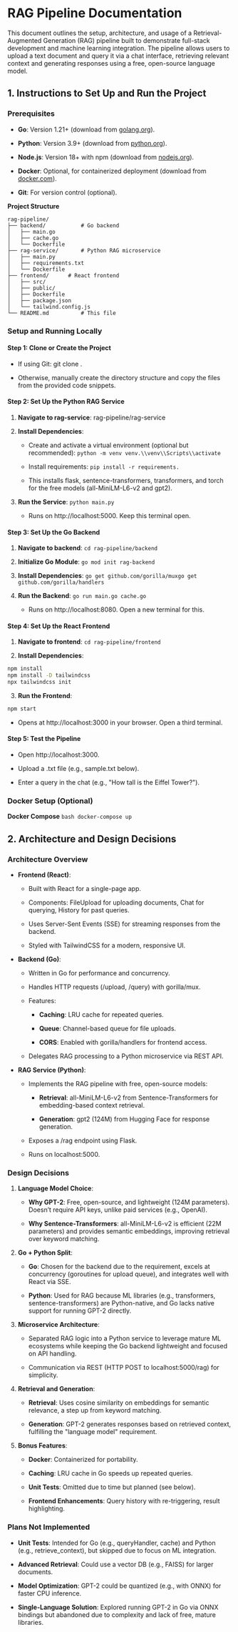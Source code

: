 RAG Pipeline Documentation
==========================

This document outlines the setup, architecture, and usage of a Retrieval-Augmented Generation (RAG) pipeline built to demonstrate full-stack development and machine learning integration. The pipeline allows users to upload a text document and query it via a chat interface, retrieving relevant context and generating responses using a free, open-source language model.

1\. Instructions to Set Up and Run the Project
----------------------------------------------

### Prerequisites

*   **Go**: Version 1.21+ (download from [golang.org](https://golang.org/dl/)).
    

*   **Python**: Version 3.9+ (download from [python.org](https://www.python.org/downloads/)).
    

*   **Node.js**: Version 18+ with npm (download from [nodejs.org](https://nodejs.org/)).
    

*   **Docker**: Optional, for containerized deployment (download from [docker.com](https://www.docker.com/get-started)).
    

*   **Git**: For version control (optional).
    

**Project Structure**
```
rag-pipeline/
├── backend/           # Go backend
│   ├── main.go
│   ├── cache.go
│   └── Dockerfile
├── rag-service/       # Python RAG microservice
│   ├── main.py
│   ├── requirements.txt
│   └── Dockerfile
├── frontend/      # React frontend
│   ├── src/
│   ├── public/
│   ├── Dockerfile
│   ├── package.json
│   └── tailwind.config.js
└── README.md          # This file
```

### Setup and Running Locally

#### Step 1: Clone or Create the Project

*   If using Git: git clone .
    
*   Otherwise, manually create the directory structure and copy the files from the provided code snippets.
    

#### Step 2: Set Up the Python RAG Service

1.  **Navigate to rag-service**: rag-pipeline/rag-service
    
2.  **Install Dependencies**:
    
    *   Create and activate a virtual environment (optional but recommended): ```python -m venv venv.\\venv\\Scripts\\activate```
        
    *   Install requirements: ```pip install -r requirements.```
        
    *   This installs flask, sentence-transformers, transformers, and torch for the free models (all-MiniLM-L6-v2 and gpt2).
        
3.  **Run the Service**: ```python main.py```
    
    *   Runs on http://localhost:5000. Keep this terminal open.
        

#### Step 3: Set Up the Go Backend

1.  **Navigate to backend**: ```cd rag-pipeline/backend``` 
    
2.  **Initialize Go Module**: ```go mod init rag-backend```
    
3.  **Install Dependencies**: ```go get github.com/gorilla/muxgo get github.com/gorilla/handlers```
    
4.  **Run the Backend**: ```go run main.go cache.go```
    
    *   Runs on http://localhost:8080. Open a new terminal for this.
        

#### Step 4: Set Up the React Frontend

1.  **Navigate to frontend**: ```cd rag-pipeline/frontend```
    
2.  **Install Dependencies**: 

```bash
npm install
npm install -D tailwindcss
npx tailwindcss init
```        
    
3.  **Run the Frontend**:
    
```bash
npm start
```

*  Opens at http://localhost:3000 in your browser. Open a third terminal.
    

#### Step 5: Test the Pipeline

*   Open http://localhost:3000.
    
*   Upload a .txt file (e.g., sample.txt below).
    
*   Enter a query in the chat (e.g., "How tall is the Eiffel Tower?").
    

### Docker Setup (Optional)
    
**Docker Compose** 
    ```bash
    docker-compose up
    ```
        

2\. Architecture and Design Decisions
-------------------------------------

### Architecture Overview

*   **Frontend (React)**:
    
    *   Built with React for a single-page app.
        
    *   Components: FileUpload for uploading documents, Chat for querying, History for past queries.
        
    *   Uses Server-Sent Events (SSE) for streaming responses from the backend.
        
    *   Styled with TailwindCSS for a modern, responsive UI.
        

*   **Backend (Go)**:
    
    *   Written in Go for performance and concurrency.
        
    *   Handles HTTP requests (/upload, /query) with gorilla/mux.
        
    *   Features:
        
        *   **Caching**: LRU cache for repeated queries.
            
        *   **Queue**: Channel-based queue for file uploads.
            
        *   **CORS**: Enabled with gorilla/handlers for frontend access.
            
    *   Delegates RAG processing to a Python microservice via REST API.
        

*   **RAG Service (Python)**:
    
    *   Implements the RAG pipeline with free, open-source models:
        
        *   **Retrieval**: all-MiniLM-L6-v2 from Sentence-Transformers for embedding-based context retrieval.
            
        *   **Generation**: gpt2 (124M) from Hugging Face for response generation.
            
    *   Exposes a /rag endpoint using Flask.
        
    *   Runs on localhost:5000.
        

### Design Decisions

1.  **Language Model Choice**:
    
    *   **Why GPT-2**: Free, open-source, and lightweight (124M parameters). Doesn’t require API keys, unlike paid services (e.g., OpenAI).
        
    *   **Why Sentence-Transformers**: all-MiniLM-L6-v2 is efficient (22M parameters) and provides semantic embeddings, improving retrieval over keyword matching.
        
2.  **Go + Python Split**:
    
    *   **Go**: Chosen for the backend due to the requirement, excels at concurrency (goroutines for upload queue), and integrates well with React via SSE.
        
    *   **Python**: Used for RAG because ML libraries (e.g., transformers, sentence-transformers) are Python-native, and Go lacks native support for running GPT-2 directly.
        
3.  **Microservice Architecture**:
    
    *   Separated RAG logic into a Python service to leverage mature ML ecosystems while keeping the Go backend lightweight and focused on API handling.
        
    *   Communication via REST (HTTP POST to localhost:5000/rag) for simplicity.
        
4.  **Retrieval and Generation**:
    
    *   **Retrieval**: Uses cosine similarity on embeddings for semantic relevance, a step up from keyword matching.
        
    *   **Generation**: GPT-2 generates responses based on retrieved context, fulfilling the "language model" requirement.
        
5.  **Bonus Features**:
    
    *   **Docker**: Containerized for portability.
        
    *   **Caching**: LRU cache in Go speeds up repeated queries.
        
    *   **Unit Tests**: Omitted due to time but planned (see below).
        
    *   **Frontend Enhancements**: Query history with re-triggering, result highlighting.
        

### Plans Not Implemented

*   **Unit Tests**: Intended for Go (e.g., queryHandler, cache) and Python (e.g., retrieve\_context), but skipped due to focus on ML integration.
    
*   **Advanced Retrieval**: Could use a vector DB (e.g., FAISS) for larger documents.
    
*   **Model Optimization**: GPT-2 could be quantized (e.g., with ONNX) for faster CPU inference.
    
*   **Single-Language Solution**: Explored running GPT-2 in Go via ONNX bindings but abandoned due to complexity and lack of free, mature libraries.